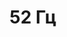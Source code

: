 ---
draft: false
slug: 52-gts-08878f09
title: 52 Гц
type: books
params:
  authors:
    - Макс Фальк (Максим Фальк)
  russian_translation_status: exists
  russian_audioversion: true
  publication_year: '2020'
  cover: https://images-na.ssl-images-amazon.com/images/S/compressed.photo.goodreads.com/books/1631313824i/52293727.jpg
  book_title: 52 Гц
  tags:
    - lgbtq-plus
    - romance
  short_book_description: Майкл Винтерхальтер - молодая голливудская звезда, летящая прямо в зенит, к мировой славе. Но встреча с человеком из прошлого меняет всё...
  goodreads_link: https://www.goodreads.com/book/show/52293727-52
  book_description: Майкл Винтерхальтер - молодая голливудская звезда, летящая прямо в зенит, к мировой славе. Но встреча с человеком из прошлого меняет всё. Майкл вынужден принять участие в рискованном проекте, который в случае неудачи грозит разрушить его карьеру и отнять у него всё, к чему он стремился.
  page_count: '680'
---